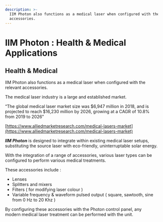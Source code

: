 ```yaml
---
description: >-
  IIM Photon also functions as a medical laser when configured with the relevant
  accessories.
---
```


# IIM Photon : Health & Medical Applications

## Health & Medical

IIM Photon also functions as a medical laser when configured with the relevant accessories.

The medical laser industry is a large and established market. 

“The global medical laser market size was $6,947 million in 2018, and is projected to reach $16,230 million by 2026, growing at a CAGR of 10.8% from 2019 to 2026”

[https://www.alliedmarketresearch.com/medical-lasers-market](https://www.alliedmarketresearch.com/medical-lasers-market)  


_**IIM Photon**_ is designed to integrate within existing medical laser setups, substituting the source laser with eco-friendly, uninterruptable solar energy.

With the integration of a range of accessories, various laser types can be configured to perform various medical treatments. 

These accessories include : 

* Lenses
* Splitters and mixers
* Filters \( for modifying laser colour \)
* Variable frequency & waveform pulsed output \( square, sawtooth, sine from 0 Hz to 20 Khz  \)

By configuring these accessories with the Photon control panel, any modern medical laser treatment can be performed with the unit.  


